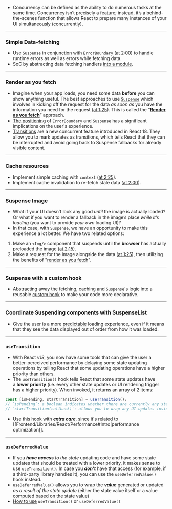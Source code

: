 - Concurrency can be defined as the ability to do numerous tasks at the same time. Concurrency isn’t precisely a feature; instead, it’s a behind-the-scenes function that allows React to prepare many instances of your UI simultaneously (concurrently).
---

### Simple Data-fetching
- Use `Suspense` in conjunction with `ErrorBoundary` ([at 2:00](https://epicreact.dev/modules/react-suspense/simple-data-fetching-extra-credit-solution-1)) to handle runtime errors as well as errors while fetching data. 
- SoC by abstracting data fetching handlers [into a module](https://epicreact.dev/modules/react-suspense/simple-data-fetching-extra-credit-solution-3).  
---

### Render as you fetch
- Imagine when your app loads, you need some data **before** you can show anything useful. The best approaches to use [`Suspense`](https://reactjs.org/docs/react-api.html#reactsuspense) which involves in kicking off the request for the data *as soon as* you have the information you need for the request ([at 1:25](https://epicreact.dev/modules/react-suspense/suspense-image-extra-credit-solution-2)). This is called the “[**Render as you fetch**](https://github.com/HelpMe-Pls/react-suspense/blob/master/src/examples/fetch-approaches/render-as-you-fetch.js)” approach.
- [The positioning](https://epicreact.dev/modules/react-suspense/render-as-you-fetch-extra-credit-solution-1) of `ErrorBoundary` and `Suspense` has a significant implications on the user's experience.
- [Transitions](https://reactjs.org/blog/2022/03/29/react-v18.html#new-feature-transitions) are a new concurrent feature introduced in React 18. They allow you to mark updates as transitions, which tells React that they can be interrupted and avoid going back to Suspense fallbacks for already visible content.
---

### Cache resources
- Implement simple caching with `context` ([at 2:25](https://epicreact.dev/modules/react-suspense/cache-resources-extra-credit-solution-2)). 
- Implement cache invalidation to re-fetch stale data ([at 2:00](https://epicreact.dev/modules/react-suspense/cache-resources-extra-credit-solution-3)).
---

### Suspense Image
- What if your UI doesn’t look any good *until* the image is actually loaded? Or what if you want to render a fallback in the image’s place *while it’s loading* (you want to provide *your own* loading UI)?
- In that case, with `Suspense`, we have an opportunity to make this experience a lot better. We have two related options:
1. Make an `<Img/>` component that suspends until the **browser** has actually preloaded the image ([at 2:15](https://epicreact.dev/modules/react-suspense/suspense-image-solution)).
2. Make a request for the image alongside the data ([at 1:25](https://epicreact.dev/modules/react-suspense/suspense-image-extra-credit-solution-1)), then utilizing the benefits of "[render as you fetch](https://epicreact.dev/modules/react-suspense/suspense-image-extra-credit-solution-2)".
---

### Suspense with a custom hook
- Abstracting away the fetching, caching and `Suspense`'s logic into a reusable [custom hook](https://epicreact.dev/modules/react-suspense/suspense-with-a-custom-hook-extra-credit-solution-1) to make your code more declarative.
---

### Coordinate Suspending components with SuspenseList
- Give the user is a more [predictable](https://epicreact.dev/modules/react-suspense/coordinate-suspending-components-with-suspenselist-solution) loading experience, even if it means that they see the data displayed out of order from how it was loaded.
---

### `useTransition`
- With React *v18*, you now have some tools that can give the user a better-perceived performance by delaying some state updating operations by telling React that some updating operations have a higher priority than others.
- The `useTransition()` hook tells React that some state updates have a **lower priority** (i.e. every other state updates or UI rendering trigger has a higher priority). When invoked, it returns an array of 2 items:

```ts
const [isPending, startTransition] = useTransition();
// `isPending`: a boolean indicates whether there are currently any state updates that are still pending
// `startTransition(callback)`: allows you to wrap any UI updates inside `callback` to tell React that it’s a low-priority update.
```

- Use this hook with ***extra care***, since it's related to [[Frontend/Libraries/React/Performance#Intro|performance optimization]].
---

### `useDeferredValue`
- If you ***have access*** *to the state* updating code and have some state updates that should be treated with a lower priority, it makes sense to use `useTransition()`. In case you ***don't*** have that access (for example, if a third-party library handles it), you can use the `useDeferredValue()` hook instead. 
- `useDeferredValue()` allows you to wrap the ***value*** generated or updated *as a result of the state update* (either the state value itself or a value computed based on the state value)
- [How to use](https://blog.openreplay.com/usetransition-vs-usedeferredvalue-in-react-18) `useTransition()` or `useDeferredValue()`
